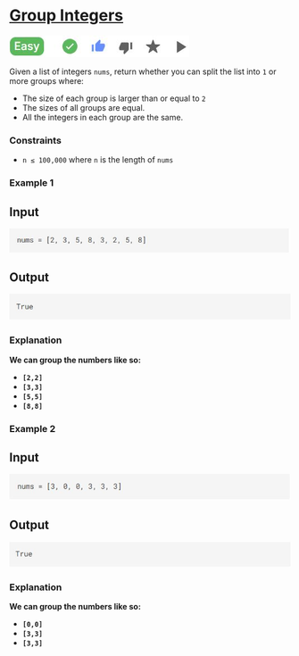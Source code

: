 <h1><a href="https://binarysearch.com/problems/Group-Integers">Group Integers</a></h1>
<img src="Images/Image1.png" alt="Difficulty level">
<p>
Given a list of integers <code>nums</code>, return whether you can split the list into <code>1</code> or more groups where:
<ul>
<li>The size of each group is larger than or equal to <code>2</code></li>
<li>The sizes of all groups are equal.</li>
<li>All the integers in each group are the same.</li>
</ul>
</p>
<h3><b>Constraints</b></h3>
<ul>
<li><code>n ≤ 100,000</code> where <code>n</code> is the length of <code>nums</code></li>
</ul>
 
<h3><b>Example 1</b></h3>

<h2><b>Input<b></h2>
<img src="Images/Image2.png" alt="Input">

 <h2><b>Output</b></h2>
<img src="Images/Image3.png" alt="Output">
<h3><b>Explanation</b></h3>
<p>We can group the numbers like so:
<ul>
<li><code>[2,2]</code></li>
<li><code>[3,3]</code></li>
<li><code>[5,5]</code></li>
<li><code>[8,8]</code></li>
</ul>
</p>

<h3><b>Example 2</b></h3>

<h2><b>Input<b></h2>
<img src="Images/Image4.png" alt="Input">

 <h2><b>Output</b></h2>
<img src="Images/Image5.png" alt="Output">
<h3><b>Explanation</b></h3>
<p>
We can group the numbers like so:
<ul>
<li><code>[0,0]</code></li>
<li><code>[3,3]</code></li>
<li><code>[3,3]</code></li>
</ul>
</p>

